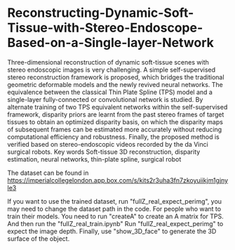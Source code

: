 # Reconstructing-Dynamic-Soft-Tissue-with-Stereo-Endoscope-Based-on-a-Single-layer-Network
Three-dimensional reconstruction of dynamic soft-tissue scenes with stereo endoscopic images is very challenging. A simple self-supervised stereo reconstruction framework is proposed, which bridges the traditional geometric deformable models and the newly revived neural networks. The equivalence between the classical Thin Plate Spline (TPS) model and a single-layer fully-connected or convolutional network is studied. By alternate training of two TPS equivalent networks within the self-supervised framework, disparity priors are learnt from the past stereo frames of target tissues to obtain an optimized disparity basis, on which the disparity maps of subsequent frames can be estimated more accurately without reducing computational efficiency and robustness. Finally, the proposed method is verified based on stereo-endoscopic videos recorded by the da Vinci surgical robots.
Key words Soft-tissue 3D reconstruction, disparity estimation, neural networks, thin-plate spline, surgical robot


The dataset can be found in https://imperialcollegelondon.app.box.com/s/kits2r3uha3fn7zkoyuiikjm1gjnyle3

If you want to use the trained dataset, run "fullZ_real_expect_perimg", you may need to change the dataset path in the code.
For people who want to train their models.
You need to run "createA" to create an A matrix for TPS.
And then run the "fullZ_real_train.ipynb"
Run "fullZ_real_expect_perimg" to expect the image depth.
Finally, use "show_3D_face" to generate the 3D surface of the object.
